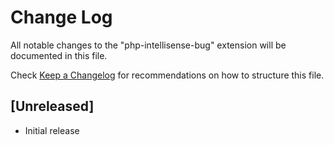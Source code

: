 # Change Log
All notable changes to the "php-intellisense-bug" extension will be documented in this file.

Check [Keep a Changelog](http://keepachangelog.com/) for recommendations on how to structure this file.

## [Unreleased]
- Initial release